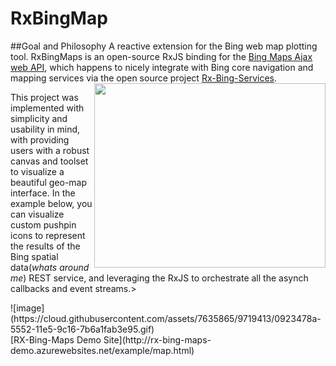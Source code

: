 # RxBingMap
##Goal and Philosophy
A reactive extension for the Bing web map plotting tool. 
RxBingMaps is an open-source RxJS binding for the [Bing Maps Ajax web API](https://msdn.microsoft.com/en-us/library/gg427610.aspx), which happens to nicely integrate with Bing core navigation and mapping services via the open source project [Rx-Bing-Services](https://github.com/erikschlegel/RxBingServices).<br>
<img align="right" width="370" height="295" src="https://cloud.githubusercontent.com/assets/7635865/9736052/fc4193f8-560c-11e5-82db-c23c91c05615.png"/>
<p>This project was implemented with simplicity and usability in mind, with providing users with a robust canvas and toolset to visualize a beautiful geo-map interface. In the example below, you can visualize custom pushpin icons to represent the results of the Bing spatial data(<i>whats around me</i>) REST service, and leveraging the RxJS to orchestrate all the asynch callbacks and event streams.></p>
![image](https://cloud.githubusercontent.com/assets/7635865/9719413/0923478a-5552-11e5-9c16-7b6a1fab3e95.gif)
<br>[RX-Bing-Maps Demo Site](http://rx-bing-maps-demo.azurewebsites.net/example/map.html)
